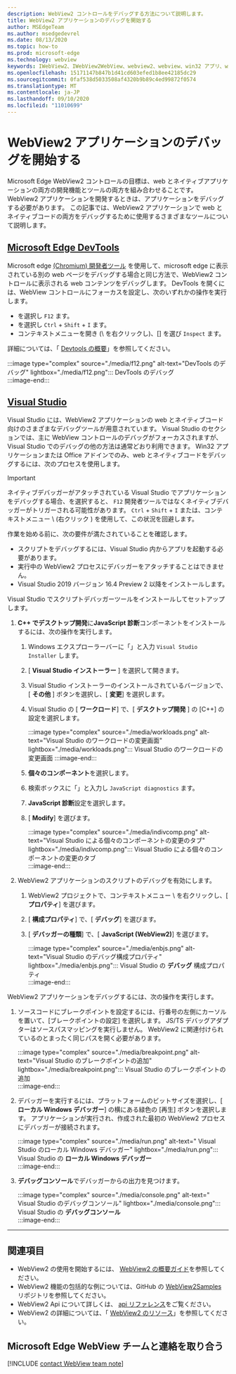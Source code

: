```yaml
---
description: WebView2 コントロールをデバッグする方法について説明します。
title: WebView2 アプリケーションのデバッグを開始する
author: MSEdgeTeam
ms.author: msedgedevrel
ms.date: 08/13/2020
ms.topic: how-to
ms.prod: microsoft-edge
ms.technology: webview
keywords: IWebView2、IWebView2WebView、webview2、webview、win32 アプリ、win32、edge、ICoreWebView2、ICoreWebView2Host、browser control、edge html
ms.openlocfilehash: 15171147b847b1d41cd603efed1b8ee42185dc29
ms.sourcegitcommit: 0faf538d5033508af4320b9b89c4ed99872f0574
ms.translationtype: MT
ms.contentlocale: ja-JP
ms.lasthandoff: 09/10/2020
ms.locfileid: "11010699"
---
```

# WebView2 アプリケーションのデバッグを開始する  

Microsoft Edge WebView2 コントロールの目標は、web とネイティブアプリケーションの両方の開発機能とツールの両方を組み合わせることです。  WebView2 アプリケーションを開発するときは、アプリケーションをデバッグする必要があります。  この記事では、WebView2 アプリケーションで web とネイティブコードの両方をデバッグするために使用するさまざまなツールについて説明します。  

## [Microsoft Edge DevTools](#tab/devtools)  

Microsoft edge [(Chromium) 開発者ツール][DevtoolsGuideChromiumMain] を使用して、microsoft edge に表示されている別の web ページをデバッグする場合と同じ方法で、WebView2 コントロールに表示される web コンテンツをデバッグします。  DevTools を開くには、WebView コントロールにフォーカスを設定し、次のいずれかの操作を実行します。  

*   を選択し `F12` ます。  
*   を選択し `Ctrl` + `Shift` + `I` ます。  
*   コンテキストメニューを開き (\ を右クリックし)、[] を選び `Inspect` ます。  

詳細については、「 [Devtools の概要][DevtoolsGuideChromiumMain]」を参照してください。  

:::image type="complex" source="./media/f12.png" alt-text="DevTools のデバッグ" lightbox="./media/f12.png":::
   DevTools のデバッグ  
:::image-end:::  

## [Visual Studio](#tab/visualstudio)  

Visual Studio には、WebView2 アプリケーションの web とネイティブコード向けのさまざまなデバッグツールが用意されています。  Visual Studio のセクションでは、主に WebView コントロールのデバッグがフォーカスされますが、Visual Studio でのデバッグの他の方法は通常どおり利用できます。  Win32 アプリケーションまたは Office アドインでのみ、web とネイティブコードをデバッグするには、次のプロセスを使用します。  

> [!IMPORTANT]
> ネイティブデバッガーがアタッチされている Visual Studio でアプリケーションをデバッグする場合、を選択すると、 `F12` 開発者ツールではなくネイティブデバッガーがトリガーされる可能性があります。  `Ctrl` + `Shift` + `I` または、コンテキストメニュー \ (右クリック \) を使用して、この状況を回避します。  

作業を始める前に、次の要件が満たされていることを確認します。  

*   スクリプトをデバッグするには、Visual Studio 内からアプリを起動する必要があります。  
*   実行中の WebView2 プロセスにデバッガーをアタッチすることはできません。  
*   Visual Studio 2019 バージョン 16.4 Preview 2 以降をインストールします。  

Visual Studio でスクリプトデバッガーツールをインストールしてセットアップします。  

1.  **C++ でデスクトップ開発**に**JavaScript 診断**コンポーネントをインストールするには、次の操作を実行します。  

    1. Windows エクスプローラーバーに「」と入力 `Visual Studio Installer` します。  
    1. [ **Visual Studio インストーラー** ] を選択して開きます。  
    1. Visual Studio インストーラーのインストールされているバージョンで、[ **その他** ] ボタンを選択し、[ **変更**] を選択します。  
    1. Visual Studio の [ **ワークロード**] で、[ **デスクトップ開発** ] の [C++] の設定を選択します。  
        
        :::image type="complex" source="./media/workloads.png" alt-text="Visual Studio のワークロードの変更画面" lightbox="./media/workloads.png":::
            Visual Studio のワークロードの変更画面 :::image-end:::  
        
    1.  **個々のコンポーネント**を選択します。  
    1.  検索ボックスに「」と入力し `JavaScript diagnostics` ます。  
    1.  **JavaScript 診断**設定を選択します。  
    1.  [ **Modify**] を選びます。 
        
        :::image type="complex" source="./media/indivcomp.png" alt-text="Visual Studio による個々のコンポーネントの変更のタブ" lightbox="./media/indivcomp.png":::
           Visual Studio による個々のコンポーネントの変更のタブ  
        :::image-end:::  
        
1.  WebView2 アプリケーションのスクリプトのデバッグを有効にします。  
    1.  WebView2 プロジェクトで、コンテキストメニュー \ を右クリックし、[ **プロパティ**] を選びます。  
    1.  [ **構成プロパティ**] で、[ **デバッグ**] を選びます。  
    1.  [ **デバッガーの種類**] で、[ **JavaScript (WebView2)**] を選びます。  
        
        :::image type="complex" source="./media/enbjs.png" alt-text="Visual Studio のデバッグ構成プロパティ" lightbox="./media/enbjs.png":::
           Visual Studio の **デバッグ** 構成プロパティ  
        :::image-end:::  
        
WebView2 アプリケーションをデバッグするには、次の操作を実行します。  

1.  ソースコードにブレークポイントを設定するには、行番号の左側にカーソルを置いて、[ブレークポイントの設定] を選択します。  JS/TS デバッグアダプターはソースパスマッピングを実行しません。  WebView2 に関連付けられているのとまったく同じパスを開く必要があります。  
    
    :::image type="complex" source="./media/breakpoint.png" alt-text="Visual Studio のブレークポイントの追加" lightbox="./media/breakpoint.png"::: 
       Visual Studio のブレークポイントの追加  
    :::image-end:::  
    
1.  デバッガーを実行するには、プラットフォームのビットサイズを選択し、[ **ローカル Windows デバッガー**] の横にある緑色の [再生] ボタンを選択します。  アプリケーションが実行され、作成された最初の WebView2 プロセスにデバッガーが接続されます。  
    
    :::image type="complex" source="./media/run.png" alt-text=" Visual Studio のローカル Windows デバッガー" lightbox="./media/run.png"::: 
       Visual Studio の **ローカル Windows デバッガー**  
    :::image-end:::  
    
1.  **デバッグコンソール**でデバッガーからの出力を見つけます。  
    
    :::image type="complex" source="./media/console.png" alt-text=" Visual Studio のデバッグコンソール" lightbox="./media/console.png"::: 
       Visual Studio の **デバッグコンソール**  
    :::image-end:::  
    
* * *  

## 関連項目  

*   WebView2 の使用を開始するには、 [WebView2 の概要ガイド][Webview2MainGettingStarted]を参照してください。  
*   WebView2 機能の包括的な例については、GitHub の [WebView2Samples][GithubMicrosoftedgeWebview2samples] リポジトリを参照してください。
*   WebView2 Api について詳しくは、 [api リファレンス][Webview2ApiReference]をご覧ください。
*   WebView2 の詳細については、「 [WebView2 のリソース][Webview2MainNextSteps]」を参照してください。

## Microsoft Edge WebView チームと連絡を取り合う  

[!INCLUDE [contact WebView team note](../includes/contact-webview-team-note.md)]  

<!-- links -->  

[DevtoolsGuideChromiumMain]: ../../devtools-guide-chromium.md "Microsoft Edge (Chromium) 開発者ツール"  

[Webview2ReferenceDotnet09628MicrosoftWebWebview2CoreCorewebview2environmentoptionsAdditionalbrowserarguments]: ../reference/dotnet/0-9-628/microsoft-web-webview2-core-corewebview2environmentoptions.md#additionalbrowserarguments "AdditionalBrowserArguments-0.9.515 クラス | WebView2 クラスの場合 |Microsoft ドキュメント"  
[Webview2ReferenceWin3209622Webview2IdlParameters]: ../reference/win32/0-9-622/webview2-idl.md#createcorewebview2environment  "CreateCoreWebView2Environment-Globals |Microsoft ドキュメント"  
[Webview2ApiReference]: ../webview2-api-reference.md "Microsoft Edge WebView2 API リファレンス |Microsoft ドキュメント"  
[Webview2MainNextSteps]: ../index.md#next-steps "次の手順-Microsoft Edge WebView2 の概要 (プレビュー) |Microsoft ドキュメント"  
[Webview2MainGettingStarted]: ../index.md#getting-started "はじめに-Microsoft Edge WebView2 の概要 (プレビュー) |Microsoft ドキュメント"  

[GithubMicrosoftedgeWebviewfeedbackMain]: https://github.com/MicrosoftEdge/WebViewFeedback "WebView フィードバック-MicrosoftEdge/WebViewFeedback |GitHub"  
[GithubMicrosoftedgeWebview2samples]: https://github.com/MicrosoftEdge/WebView2Samples "WebView2 サンプル-MicrosoftEdge/WebView2Samples |GitHub"  

[GithubMicrosoftVscodeJSDebugWhatsNew]: https://github.com/microsoft/vscode-js-debug#whats-new "新機能-Visual Studio コードの JavaScript デバッガー-microsoft/vscode-js-debug |GitHub"  

[GithubMicrosoftVscodeEdgeDebug2ReadmeChromiumWebviewApplications]: https://github.com/microsoft/vscode-edge-debug2/blob/master/README.md#microsoft-edge-chromium-webview-applications "Microsoft Edge (Chromium) WebView アプリケーション-Visual Studio Code-Microsoft Edge 用デバッガー-microsoft/vscode-edge-debug2 |GitHub"  
